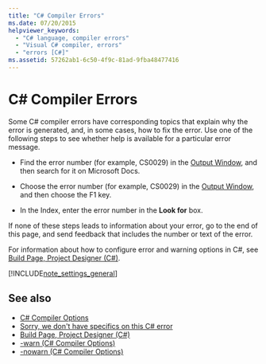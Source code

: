 ```yaml
---
title: "C# Compiler Errors"
ms.date: 07/20/2015
helpviewer_keywords: 
  - "C# language, compiler errors"
  - "Visual C# compiler, errors"
  - "errors [C#]"
ms.assetid: 57262ab1-6c50-4f9c-81ad-9fba48477416
---
```

# C# Compiler Errors

Some C# compiler errors have corresponding topics that explain why the error is generated, and, in some cases, how to fix the error. Use one of the following steps to see whether help is available for a particular error message.  
  
- Find the error number (for example, CS0029) in the [Output Window](/visualstudio/ide/reference/output-window), and then search for it on Microsoft Docs.  
  
- Choose the error number (for example, CS0029) in the [Output Window](/visualstudio/ide/reference/output-window), and then choose the F1 key.  
  
- In the Index, enter the error number in the **Look for** box.  
  
 If none of these steps leads to information about your error, go to the end of this page, and send feedback that includes the number or text of the error.  
  
 For information about how to configure error and warning options in C#, see [Build Page, Project Designer (C#)](/visualstudio/ide/reference/build-page-project-designer-csharp).  
  
[!INCLUDE[note_settings_general](~/includes/note-settings-general-md.md)]  
  
## See also

- [C# Compiler Options](../compiler-options/index.md)
- [Sorry, we don't have specifics on this C# error](../../misc/sorry-we-don-t-have-specifics-on-this-csharp-error.md)
- [Build Page, Project Designer (C#)](/visualstudio/ide/reference/build-page-project-designer-csharp)
- [-warn (C# Compiler Options)](../compiler-options/warn-compiler-option.md)
- [-nowarn (C# Compiler Options)](../compiler-options/nowarn-compiler-option.md)
